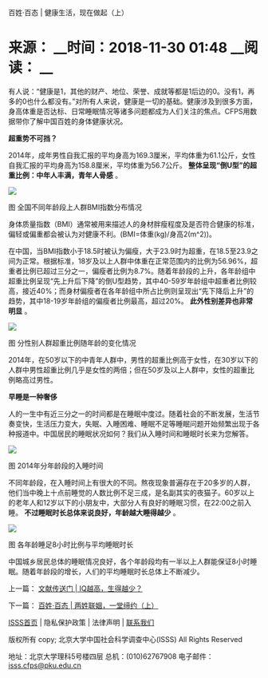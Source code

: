  百姓·百态 | 健康生活，现在做起（上）

# 来源： __时间：2018-11-30 01:48 __阅读： __

有人说：“健康是1，其他的财产、地位、荣誉、成就等都是1后边的0。没有1，再多的0也什么都没有。”对所有人来说，健康是一切的基础。健康涉及到很多方面，身高体重是否达标、日常睡眠情况等诸多问题都成为人们关注的焦点。CFPS用数据带你了解中国百姓的身体健康状况。



**超重势不可挡？**



2014年，成年男性自我汇报的平均身高为169.3厘米，平均体重为61.1公斤，女性自我汇报的平均身高为158.8厘米，平均体重为56.7公斤。
**整体呈现“倒U型”的超重比例：中年人丰满，青年人骨感** 。



![](../../images/content/2020-04/20200401115353488452.png)



图  全国不同年龄段上人群BMI指数分布情况



身体质量指数（BMI）通常被用来描述人的身材胖瘦程度及是否符合健康的标准，偏轻或偏重都会被认为对健康不利。(BMI=体重(kg)/身高2(m^2))。



在中国，当BMI指数小于18.5时被认为偏瘦，大于23.9时为超重，在18.5至23.9之间为正常。根据标准，18岁及以上人群中体重在正常范围内的比例为56.96%，超重者比例已超过三分之一，偏瘦者比例为8.7%。随着年龄段的上升，各年龄组中超重比例呈现“先上升后下降”的倒U型趋势，其中40-59岁年龄组中超重者比例较高，接近40%；而身材偏瘦者在各年龄组中所占比例则呈现出“先下降后上升”的趋势，其中18-19岁年龄组的偏瘦者比例最高，超过20%。
**此外性别差异也非常明显** 。



![](../../images/content/2020-04/20200401115622930578.png)



图  分性别人群超重比例随年龄的变化情况



2014年，在50岁以下的中青年人群中，男性的超重比例高于女性，在30岁以下的人群中男性超重比例几乎是女性的两倍；但在50岁及以上人群中，女性的超重比例略高过男性。



**早睡是一种奢侈**



人的一生中有近三分之一的时间都是在睡眠中度过。随着社会的不断发展，生活节奏变快，生活压力变大，失眠、入睡困难、睡眠不足等睡眠问题开始频繁出现于各种报道中。中国居民的睡眠状况如何？我们从入睡时间和睡眠时长来为您解答。



![](../../images/content/2020-04/20200401115759484681.png)



图  2014年分年龄段的入睡时间



不同年龄段，在入睡时间上有很大的不同。熬夜现象普遍存在于20多岁的人群，他们当中晚上十点前睡觉的人数比例不足三成，是名副其实的夜猫子。60岁以上的老年人和12岁以下的小朋友中，大部分人有良好的睡眠习惯，在22:00之前入睡。
**不过睡眠时长总体来说良好，年龄越大睡得越少** 。



![](../../images/content/2020-04/20200401120039844769.png)



图  各年龄睡足8小时比例与平均睡眠时长



中国城乡居民总体的睡眠情况良好，各个年龄段均有一半以上人群能保证8小时睡眠。随着年龄段的增长，人们的平均睡眠时长总体上不断减少。



上一篇： [文献传送门 | IQ越高，生得越少？](1295856.htm)

下一篇： [百姓·百态 | 两姓联姻，一堂缔约（上）](1295858.htm)

[ISSS首页](http://www.isss.pku.edu.cn/) | 隐私保护政策 | 法律声明 |
[联系我们](../../lxwm/index.htm)

版权所有 copy; 北京大学中国社会科学调查中心(ISSS) All Rights Reserved

地址：北京大学理科5号楼四层 总机：(010)62767908 电子邮件：isss.cfps@pku.edu.cn

